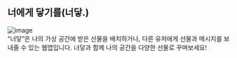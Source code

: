 ## 너에게 닿기를(너닿.)
![image](https://user-images.githubusercontent.com/87600115/184542055-d7264fca-47d8-4b07-a521-17ed88962301.png)
<br/>
“너닿”은 나의 가상 공간에 받은 선물을 배치하거나, 다른 유저에게 선물과 메시지를 보내줄 수 있는 웹앱입니다. 너닿과 함께 나의 공간을 다양한 선물로 꾸며보세요!

